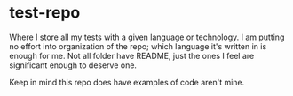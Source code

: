 # test-repo

Where I store all my tests with a given language or technology. I am putting no effort into organization of the repo; which language it's written in is enough for me.
Not all folder have README, just the ones I feel are significant enough to deserve one.

Keep in mind this repo does have examples of code aren't mine.
